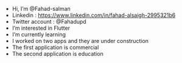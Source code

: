 -  Hi, I’m @Fahad-salman
-  Linkedin : https://www.linkedin.com/in/fahad-alsaigh-2995321b6
-  Twitter account : @Fahadupd
-  I’m interested in Flutter
-  I’m currently learning
-  I worked on two apps and they are under construction
-  The first application is commercial
-  The second application is education

 <!---
- 💞️ I’m looking to collaborate on ...
- 📫 How to reach me ...
--->

<!---
Fahad-salman/Fahad-salman is a ✨ special ✨ repository because its `README.md` (this file) appears on your GitHub profile.
You can click the Preview link to take a look at your changes.
--->
